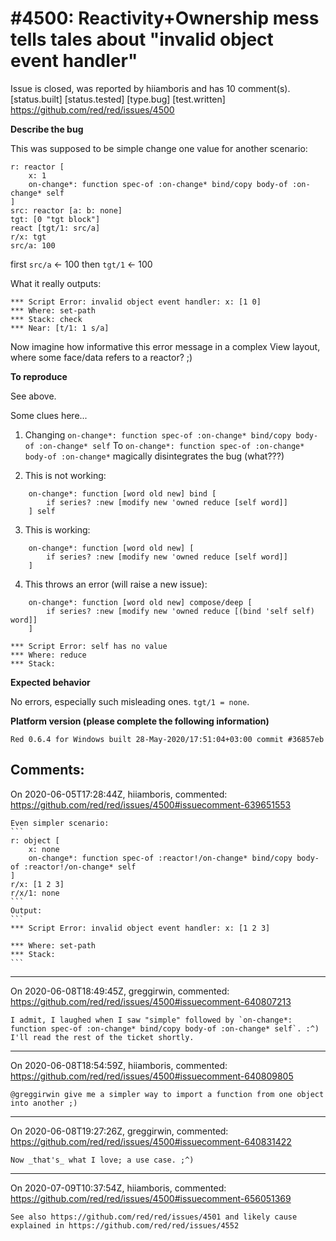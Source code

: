 
#4500: Reactivity+Ownership mess tells tales about "invalid object event handler"
================================================================================
Issue is closed, was reported by hiiamboris and has 10 comment(s).
[status.built] [status.tested] [type.bug] [test.written]
<https://github.com/red/red/issues/4500>

**Describe the bug**

This was supposed to be simple change one value for another scenario:
```
r: reactor [
    x: 1
    on-change*: function spec-of :on-change* bind/copy body-of :on-change* self
]
src: reactor [a: b: none]
tgt: [0 "tgt block"]
react [tgt/1: src/a]
r/x: tgt
src/a: 100
```
first `src/a` <- 100
then `tgt/1` <- 100

What it really outputs:
```
*** Script Error: invalid object event handler: x: [1 0]
*** Where: set-path
*** Stack: check 
*** Near: [t/1: 1 s/a]
```
Now imagine how informative this error message in a complex View layout, where some face/data refers to a reactor? ;)

**To reproduce**

See above.

Some clues here...
1. Changing
`on-change*: function spec-of :on-change* bind/copy body-of :on-change* self`
To
`on-change*: function spec-of :on-change* body-of :on-change*`
magically disintegrates the bug (what???)

2. This is not working:
```
    on-change*: function [word old new] bind [
        if series? :new [modify new 'owned reduce [self word]]
    ] self
```
3. This is working:
```
    on-change*: function [word old new] [
        if series? :new [modify new 'owned reduce [self word]]
    ]
```
4. This throws an error (will raise a new issue):
```
    on-change*: function [word old new] compose/deep [
        if series? :new [modify new 'owned reduce [(bind 'self self) word]]
    ]
```
```
*** Script Error: self has no value
*** Where: reduce
*** Stack:
```

**Expected behavior**

No errors, especially such misleading ones.
`tgt/1 = none`.


**Platform version (please complete the following information)**
```
Red 0.6.4 for Windows built 28-May-2020/17:51:04+03:00 commit #36857eb
```



Comments:
--------------------------------------------------------------------------------

On 2020-06-05T17:28:44Z, hiiamboris, commented:
<https://github.com/red/red/issues/4500#issuecomment-639651553>

    Even simpler scenario:
    ```
    r: object [
        x: none
        on-change*: function spec-of :reactor!/on-change* bind/copy body-of :reactor!/on-change* self
    ]
    r/x: [1 2 3]
    r/x/1: none
    ```
    Output:
    ```
    *** Script Error: invalid object event handler: x: [1 2 3]
    
    *** Where: set-path
    *** Stack: 
    ```

--------------------------------------------------------------------------------

On 2020-06-08T18:49:45Z, greggirwin, commented:
<https://github.com/red/red/issues/4500#issuecomment-640807213>

    I admit, I laughed when I saw "simple" followed by `on-change*: function spec-of :on-change* bind/copy body-of :on-change* self`. :^) I'll read the rest of the ticket shortly.

--------------------------------------------------------------------------------

On 2020-06-08T18:54:59Z, hiiamboris, commented:
<https://github.com/red/red/issues/4500#issuecomment-640809805>

    @greggirwin give me a simpler way to import a function from one object into another ;)

--------------------------------------------------------------------------------

On 2020-06-08T19:27:26Z, greggirwin, commented:
<https://github.com/red/red/issues/4500#issuecomment-640831422>

    Now _that's_ what I love; a use case. ;^)

--------------------------------------------------------------------------------

On 2020-07-09T10:37:54Z, hiiamboris, commented:
<https://github.com/red/red/issues/4500#issuecomment-656051369>

    See also https://github.com/red/red/issues/4501 and likely cause explained in https://github.com/red/red/issues/4552

